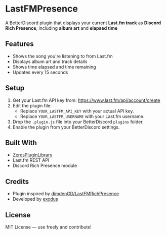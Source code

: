 # LastFMPresence

A BetterDiscord plugin that displays your current **Last.fm track** as **Discord Rich Presence**, including **album art** and **elapsed time** 

## Features

- Shows the song you're listening to from Last.fm
- Displays album art and track details
- Shows time elapsed and time remaining
- Updates every 15 seconds

##  Setup

1. Get your Last.fm API key from: https://www.last.fm/api/account/create
2. Edit the plugin file:
   - Replace `YOUR_LASTFM_API_KEY` with your actual API key.
   - Replace `YOUR_LASTFM_USERNAME` with your Last.fm username.
3. Drop the `.plugin.js` file into your BetterDiscord `plugins` folder.
4. Enable the plugin from your BetterDiscord settings.

## Built With

- [ZeresPluginLibrary](https://github.com/rauenzi/BDPluginLibrary)
- Last.fm REST API
- Discord Rich Presence module

##  Credits

- Plugin inspired by [dimdenGD/LastFMRichPresence](https://github.com/dimdenGD/LastFMRichPresence)
- Developed by [exodus](https://github.com/ZzzProtagonistzzZ)

##  License

MIT License — use freely and contribute!
